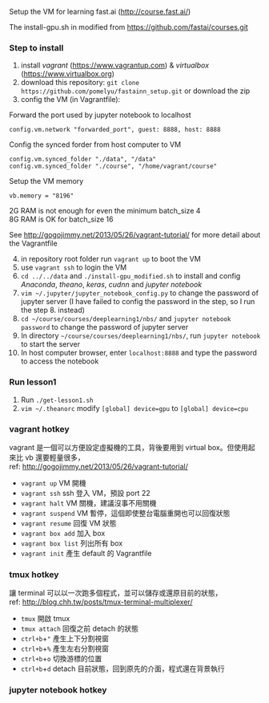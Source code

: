 Setup the VM for learning fast.ai (<http://course.fast.ai/>)

The install-gpu.sh in modified from <https://github.com/fastai/courses.git>

### Step to install
1. install *vagrant* (<https://www.vagrantup.com>) & *virtualbox* (<https://www.virtualbox.org>)
2. download this repository: ``git clone https://github.com/pomelyu/fastainn_setup.git`` or download the zip
3. config the VM (in Vagrantfile):

Forward the port used by jupyter notebook to localhost
```
config.vm.network "forwarded_port", guest: 8888, host: 8888
```

Config the synced forder from host computer to VM
```
config.vm.synced_folder "./data", "/data"
config.vm.synced_folder "./course", "/home/vagrant/course"
```

Setup the VM memory
```
vb.memory = "8196"
```
2G RAM is not enough for even the minimum batch_size 4\
8G RAM is OK for batch_size 16

See <http://gogojimmy.net/2013/05/26/vagrant-tutorial/> for more detail about the Vagrantfile

4. in repository root folder run ``vagrant up`` to boot the VM
5. use ``vagrant ssh`` to login the VM
6. ``cd ../../data`` and ``./install-gpu_modified.sh`` to install and config *Anaconda*, *theano*, *keras*, *cudnn* and *jupyter notebook* 
7. ``vim ~/.jupyter/jupyter_notebook_config.py`` to change the password of jupyter server (I have failed to config the password in the step, so I run the step 8. instead)
8. ``cd ~/course/courses/deeplearning1/nbs/``  and  ``jupyter notebook password`` to change the password of jupyter server
9. In directory ``~/course/courses/deeplearning1/nbs/``, run ``jupyter notebook`` to start the server
10. In host computer browser, enter ``localhost:8888`` and type the password to access the notebook

### Run lesson1
1. Run ``./get-lesson1.sh``
2. ``vim ~/.theanorc`` modify ``[global] device=gpu`` to ``[global] device=cpu``

### vagrant hotkey
vagrant 是一個可以方便設定虛擬機的工具，背後要用到 virtual box。但使用起來比 vb 還要輕量很多，\
ref: <http://gogojimmy.net/2013/05/26/vagrant-tutorial/>
* ``vagrant up`` VM 開機
* ``vagrant ssh`` ssh 登入 VM，預設 port 22
* ``vagrant halt`` VM 關機，建議沒事不用關機
* ``vagrant suspend`` VM 暫停，這個即使整台電腦重開也可以回復狀態
* ``vagrant resume`` 回復 VM 狀態
* ``vagrant box add`` 加入 box
* ``vagrant box list`` 列出所有 box
* ``vagrant init`` 產生 default 的 Vagrantfile

### tmux hotkey
讓 terminal 可以以一次跑多個程式，並可以儲存或還原目前的狀態，\
ref: <http://blog.chh.tw/posts/tmux-terminal-multiplexer/>
* ``tmux`` 開啟 tmux
* ``tmux attach`` 回復之前 detach 的狀態
* ``ctrl+b``+``"`` 產生上下分割視窗
* ``ctrl+b``+``%`` 產生左右分割視窗
* ``ctrl+b``+``o`` 切換游標的位置
* ``ctrl+b``+``d`` detach 目前狀態，回到原先的介面，程式還在背景執行

### jupyter notebook hotkey